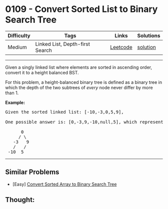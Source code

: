 # 0109 - Convert Sorted List to Binary Search Tree

Difficulty  | Tags | Links | Solutions
----------- | ---- | ----- | -----
Medium | Linked List, Depth-first Search | [Leetcode](https://leetcode.com/problems/convert-sorted-list-to-binary-search-tree) | [solution](https://leetcode.com/problems/convert-sorted-list-to-binary-search-tree/solution/)


-----------

<p>Given a singly linked list where elements are sorted in ascending order, convert it to a height balanced BST.</p>

<p>For this problem, a height-balanced binary tree is defined as a binary tree in which the depth of the two subtrees of <em>every</em> node never differ by more than 1.</p>

<p><strong>Example:</strong></p>

<pre>
Given the sorted linked list: [-10,-3,0,5,9],

One possible answer is: [0,-3,9,-10,null,5], which represents the following height balanced BST:

      0
     / \
   -3   9
   /   /
 -10  5
</pre>


-----------


## Similar Problems

- [Easy] [Convert Sorted Array to Binary Search Tree](convert-sorted-array-to-binary-search-tree)




## Thought:
